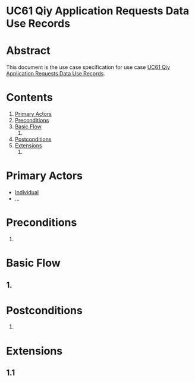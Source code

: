 # UC61 Qiy Application Requests Data Use Records

# Abstract

This document is the use case specification for use case [UC61 Qiy Application Requests Data Use Records](UC61%20Qiy%20Application%20Requests%20Data%20Use%20Records.md).

# Contents


1. [Primary Actors](#primary-actors)
1. [Preconditions](#preconditions)
1. [Basic Flow](#basic-flow)
	1. [](#1-)
1. [Postconditions](#postconditions)
1. [Extensions](#extensions)
	1. [](#11-)

# Primary Actors

* [Individual](../Definitions.md#individual)
* ...

# Preconditions

1.

# Basic Flow

## 1. 

# Postconditions

1.

# Extensions

## 1.1

